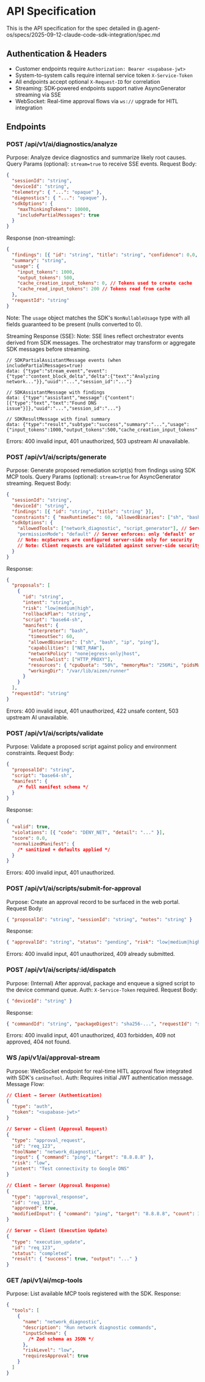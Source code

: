 # API Specification

This is the API specification for the spec detailed in @.agent-os/specs/2025-09-12-claude-code-sdk-integration/spec.md

## Authentication & Headers

- Customer endpoints require `Authorization: Bearer <supabase-jwt>`
- System-to-system calls require internal service token `X-Service-Token`
- All endpoints accept optional `X-Request-ID` for correlation
- Streaming: SDK-powered endpoints support native AsyncGenerator streaming via SSE
- WebSocket: Real-time approval flows via `ws://` upgrade for HITL integration

## Endpoints

### POST /api/v1/ai/diagnostics/analyze

Purpose: Analyze device diagnostics and summarize likely root causes.
Query Params (optional): `stream=true` to receive SSE events.
Request Body:

```json
{
  "sessionId": "string",
  "deviceId": "string",
  "telemetry": { "...": "opaque" },
  "diagnostics": { "...": "opaque" },
  "sdkOptions": {
    "maxThinkingTokens": 10000,
    "includePartialMessages": true
  }
}
```

Response (non-streaming):

```json
{
  "findings": [{ "id": "string", "title": "string", "confidence": 0.0, "evidence": ["..."] }],
  "summary": "string",
  "usage": {
    "input_tokens": 1000,
    "output_tokens": 500,
    "cache_creation_input_tokens": 0, // Tokens used to create cache
    "cache_read_input_tokens": 200 // Tokens read from cache
  },
  "requestId": "string"
}
```

Note: The `usage` object matches the SDK's `NonNullableUsage` type with all fields guaranteed to be present (nulls converted to 0).

Streaming Response (SSE):
Note: SSE lines reflect orchestrator events derived from SDK messages. The orchestrator may transform or aggregate SDK messages before streaming.

```
// SDKPartialAssistantMessage events (when includePartialMessages=true)
data: {"type":"stream_event","event":{"type":"content_block_delta","delta":{"text":"Analyzing network..."}},"uuid":"...","session_id":"..."}

// SDKAssistantMessage with findings
data: {"type":"assistant","message":{"content":[{"type":"text","text":"Found DNS issue"}]},"uuid":"...","session_id":"..."}

// SDKResultMessage with final summary
data: {"type":"result","subtype":"success","summary":"...","usage":{"input_tokens":1000,"output_tokens":500,"cache_creation_input_tokens":0,"cache_read_input_tokens":200},"duration_ms":2500}
```

Errors: 400 invalid input, 401 unauthorized, 503 upstream AI unavailable.

### POST /api/v1/ai/scripts/generate

Purpose: Generate proposed remediation script(s) from findings using SDK MCP tools.
Query Params (optional): `stream=true` for AsyncGenerator streaming.
Request Body:

```json
{
  "sessionId": "string",
  "deviceId": "string",
  "findings": [{ "id": "string", "title": "string" }],
  "constraints": { "maxRuntimeSec": 60, "allowedBinaries": ["sh", "bash", "ip", "ping"] },
  "sdkOptions": {
    "allowedTools": ["network_diagnostic", "script_generator"], // Server filters: requested ∩ policy-allowed
    "permissionMode": "default" // Server enforces: only 'default' or 'plan' allowed
    // Note: mcpServers are configured server-side only for security
    // Note: Client requests are validated against server-side security policies
  }
}
```

Response:

```json
{
  "proposals": [
    {
      "id": "string",
      "intent": "string",
      "risk": "low|medium|high",
      "rollbackPlan": "string",
      "script": "base64-sh",
      "manifest": {
        "interpreter": "bash",
        "timeoutSec": 60,
        "allowedBinaries": ["sh", "bash", "ip", "ping"],
        "capabilities": ["NET_RAW"],
        "networkPolicy": "none|egress-only|host",
        "envAllowlist": ["HTTP_PROXY"],
        "resources": { "cpuQuota": "50%", "memoryMax": "256Mi", "pidsMax": 128 },
        "workingDir": "/var/lib/aizen/runner"
      }
    }
  ],
  "requestId": "string"
}
```

Errors: 400 invalid input, 401 unauthorized, 422 unsafe content, 503 upstream AI unavailable.

### POST /api/v1/ai/scripts/validate

Purpose: Validate a proposed script against policy and environment constraints.
Request Body:

```json
{
  "proposalId": "string",
  "script": "base64-sh",
  "manifest": {
    /* full manifest schema */
  }
}
```

Response:

```json
{
  "valid": true,
  "violations": [{ "code": "DENY_NET", "detail": "..." }],
  "score": 0.0,
  "normalizedManifest": {
    /* sanitized + defaults applied */
  }
}
```

Errors: 400 invalid input, 401 unauthorized.

### POST /api/v1/ai/scripts/submit-for-approval

Purpose: Create an approval record to be surfaced in the web portal.
Request Body:

```json
{ "proposalId": "string", "sessionId": "string", "notes": "string" }
```

Response:

```json
{ "approvalId": "string", "status": "pending", "risk": "low|medium|high", "requiredApprovals": 1 }
```

Errors: 400 invalid input, 401 unauthorized, 409 already submitted.

### POST /api/v1/ai/scripts/:id/dispatch

Purpose: (Internal) After approval, package and enqueue a signed script to the device command queue.
Auth: `X-Service-Token` required.
Request Body:

```json
{ "deviceId": "string" }
```

Response:

```json
{ "commandId": "string", "packageDigest": "sha256-...", "requestId": "string" }
```

Errors: 400 invalid input, 401 unauthorized, 403 forbidden, 409 not approved, 404 not found.

### WS /api/v1/ai/approval-stream

Purpose: WebSocket endpoint for real-time HITL approval flow integrated with SDK's `canUseTool`.
Auth: Requires initial JWT authentication message.
Message Flow:

```json
// Client → Server (Authentication)
{
  "type": "auth",
  "token": "<supabase-jwt>"
}

// Server → Client (Approval Request)
{
  "type": "approval_request",
  "id": "req_123",
  "toolName": "network_diagnostic",
  "input": { "command": "ping", "target": "8.8.8.8" },
  "risk": "low",
  "intent": "Test connectivity to Google DNS"
}

// Client → Server (Approval Response)
{
  "type": "approval_response",
  "id": "req_123",
  "approved": true,
  "modifiedInput": { "command": "ping", "target": "8.8.8.8", "count": 3 }
}

// Server → Client (Execution Update)
{
  "type": "execution_update",
  "id": "req_123",
  "status": "completed",
  "result": { "success": true, "output": "..." }
}
```

### GET /api/v1/ai/mcp-tools

Purpose: List available MCP tools registered with the SDK.
Response:

```json
{
  "tools": [
    {
      "name": "network_diagnostic",
      "description": "Run network diagnostic commands",
      "inputSchema": {
        /* Zod schema as JSON */
      },
      "riskLevel": "low",
      "requiresApproval": true
    }
  ]
}
```
